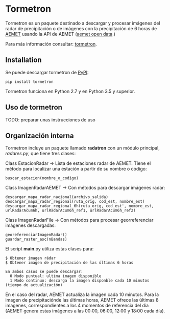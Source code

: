 # Tormetron

Tormetron es un paquete destinado a descargar y procesar imágenes del radar de precipitación o de imágenes con la precipitación de 6 horas de [AEMET](www.aemet.es) usando la API de AEMET ([aemet open data](https://opendata.aemet.es/).)

Para más información consultar: [tormetron](https://tormetron.com/).

## Installation

Se puede descargar tormetron de [PyPI](https://pypi.org/project/tormetron/):

    pip install tormetron

Tormetron funciona en Python 2.7 y en Python 3.5 y superior.

## Uso de tormetron

TODO: preparar unas instrucciones de uso

## Organización interna

Tormetron incluye un paquete llamado __radatron__ con un módulo principal, _radares.py_, que tiene tres clases:

  Class EstacionRadar     -> Lista de estaciones radar de AEMET. Tiene el método para localizar una estación a partir de su nombre o código:
  
    buscar_estacion(nombre_o_codigo)

  Class ImagenRadarAEMET  -> Con métodos para descargar imágenes radar:
  
    descargar_mapa_radar_nacional(archivo_salida)
    descargar_mapa_radar_regional(ruta_orig, cod_est, nombre_est)
    descargar_mapa_radar_regional_6h(ruta_orig, cod_est', nombre_est, urlRadarAcum6h, urlRadarAcum6h_ref1, urlRadarAcum6h_ref2)

  Class ImagenRadarFile   -> Con métodos para procesar georreferenciar imágenes descargadas:
  
    georeferenciarImagenRadar()
    guardar_raster_asc(nBandas)

El script __main__.py utiliza estas clases para:

    $ Obtener imagen rádar
    $ Obtener imagen de precipitación de las últimas 6 horas
    
    En ambos casos se puede descargar:
      0 Modo puntual: ultima imagen disponible
      1 Modo continuo: descarga la imagen disponble cada 10 minutos (tiempo de actualización)

En el caso del radar, AEMET actualiza la imagen cada 10 minutos. Para la imagen de precipitaciónde las últimas horas, AEMET ofrece las últimas 8 imagenes, correspondientes a los 4 momentos de referencia del día (AEMET genera estas imágenes a las 00:00, 06:00, 12:00 y 18:00 cada día).

